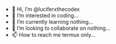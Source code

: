 - 👋 Hi, I’m @luciferxthecodex
- 👀 I’m interested in coding...
- 🌱 I’m currently learning nothing...
- 💞️ I’m looking to collaborate on nothing...
- 📫 How to reach me termux only...

<!---
luciferxthecodex/luciferxthecodex is a ✨ special ✨ repository because its `README.md` (this file) appears on your GitHub profile.
You can click the Preview link to take a look at your changes.
--->
